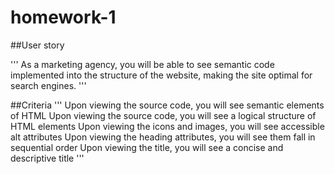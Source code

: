 # homework-1

##User story

'''
As a marketing agency, you will be able to see semantic code implemented into the structure of the website, making the site optimal for search engines. 
'''


##Criteria
'''
Upon viewing the source code, you will see semantic elements of HTML 
Upon viewing the source code, you will see a logical structure of HTML elements 
Upon viewing the icons and images, you will see accessible alt attributes
Upon viewing the heading attributes, you will see them fall in sequential order
Upon viewing the title, you will see a concise and descriptive title 
'''
